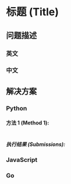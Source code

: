 # 标题 (Title)

## 问题描述

### 英文

### 中文

## 解决方案

### Python

#### 方法 1 (Method 1):

```python


```



##### 执行结果 (Submissions):

### JavaScript


### Go


